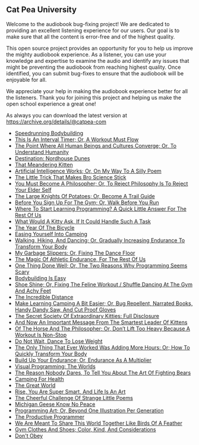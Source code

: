 Cat Pea University
---

Welcome to the audiobook bug-fixing project! We are dedicated to providing an excellent listening experience for our users. Our goal is to make sure that all the content is error-free and of the highest quality.

This open source project provides an opportunity for you to help us improve the mighty audiobook experience. As a listener, you can use your knowledge and expertise to examine the audio and identify any issues that might be preventing the audiobook from reaching highest quality. Once identified, you can submit bug-fixes to ensure that the audiobook will be enjoyable for all.

We appreciate your help in making the audiobook experience better for all the listeners. Thank you for joining this project and helping us make the open school experience a great one!

As always you can download the latest version at https://archive.org/details/@catpea-com

- [Speedrunning Bodybuilding](docs/poem-1446.mp3)
- [This Is An Interval Timer; Or, A Workout Must Flow](docs/poem-1445.mp3)
- [The Point Where All Human Beings and Cultures Converge; Or, To Understand Humanity](docs/poem-1444.mp3)
- [Destination: Nordhouse Dunes](docs/poem-1443.mp3)
- [That Meandering Kitten](docs/poem-1442.mp3)
- [Artificial Intelligence Works; Or, On My Way To A Silly Poem](docs/poem-1441.mp3)
- [The Little Trick That Makes Bro Science Stick](docs/poem-1440.mp3)
- [You Must Become A Philosopher; Or, To Reject Philosophy Is To Reject Your Elder Self](docs/poem-1439.mp3)
- [The Large Knights Of Potatoes; Or, Become A Trail Guide](docs/poem-1438.mp3)
- [Before You Sign Up For The Gym; Or, Walk Before You Run](docs/poem-1437.mp3)
- [Where To Start Learning Programming? A Quick Little Answer For The Rest Of Us](docs/poem-1436.mp3)
- [What Would A Kitty Ask, If It Could Handle Such A Task](docs/poem-1435.mp3)
- [The Year Of The Bicycle](docs/poem-1434.mp3)
- [Easing Yourself Into Camping](docs/poem-1433.mp3)
- [Walking, Hiking, And Dancing; Or, Gradually Increasing Endurance To Transform Your Body](docs/poem-1432.mp3)
- [My Garbage Slippers: Or, Fixing The Dance Floor](docs/poem-1431.mp3)
- [The Magic Of Athletic Endurance, For The Rest Of Us](docs/poem-1430.mp3)
- [One Thing Done Well; Or, The Two Reasons Why Programming Seems Scary](docs/poem-1429.mp3)
- [Bodybuilding Is Easy](docs/poem-1428.mp3)
- [Shoe Shine; Or, Fixing The Feline Workout / Shuffle Dancing At The Gym And Achy Feet](docs/poem-1427.mp3)
- [The Incredible Distance](docs/poem-1426.mp3)
- [Make Learning Camping A Bit Easier; Or, Bug Repellent, Narrated Books, Handy Dandy Saw, And Cut Proof Gloves](docs/poem-1425.mp3)
- [The Secret Society Of Extraordinary Kitties: Full Disclosure](docs/poem-1424.mp3)
- [And Now An Important Message From The Smartest Leader Of Kittens](docs/poem-1423.mp3)
- [Of The Horse And The Philosopher; Or, Don’t Lift Too Heavy Because A Workout Is Non-Stop](docs/poem-1422.mp3)
- [Do Not Wait, Dance To Lose Weight](docs/poem-1421.mp3)
- [The Only Thing That Ever Worked Was Adding More Hours: Or; How To Quickly Transform Your Body](docs/poem-1420.mp3)
- [Build Up Your Endurance; Or, Endurance As A Multiplier](docs/poem-1419.mp3)
- [Visual Programming: The Worlds](docs/poem-1418.mp3)
- [The Reason Nobody Dares, To Tell You About The Art Of Fighting Bears](docs/poem-1417.mp3)
- [Camping For Health](docs/poem-1416.mp3)
- [The Great World](docs/poem-1415.mp3)
- [Rise, You Are Super Smart, And Life Is An Art](docs/poem-1414.mp3)
- [The Cheerful Challenge Of Strange Little Poems](docs/poem-1413.mp3)
- [Michigan Geese Know No Peace](docs/poem-1412.mp3)
- [Programming Art; Or, Beyond One Illustration Per Generation](docs/poem-1411.mp3)
- [The Productive Programmer](docs/poem-1410.mp3)
- [We Are Meant To Share This World Together Like Birds Of A Feather](docs/poem-1409.mp3)
- [Gym Clothes And Shoes; Color, Kind, And Considerations](docs/poem-1408.mp3)
- [Don't Obey](docs/poem-1407.mp3)

